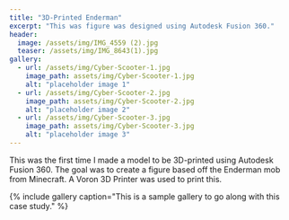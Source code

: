 ```yaml
---
title: "3D-Printed Enderman"
excerpt: "This was figure was designed using Autodesk Fusion 360."
header:
  image: /assets/img/IMG_4559 (2).jpg
  teaser: /assets/img/IMG_8643(1).jpg
gallery:
  - url: /assets/img/Cyber-Scooter-1.jpg
    image_path: assets/img/Cyber-Scooter-1.jpg
    alt: "placeholder image 1"
  - url: /assets/img/Cyber-Scooter-2.jpg
    image_path: assets/img/Cyber-Scooter-2.jpg
    alt: "placeholder image 2"
  - url: /assets/img/Cyber-Scooter-3.jpg
    image_path: assets/img/Cyber-Scooter-3.jpg
    alt: "placeholder image 3"
---
```


This was the first time I made a model to be 3D-printed using Autodesk Fusion 360. The goal was to create a figure based off the Enderman mob from Minecraft. A Voron 3D Printer was used to print this.

{% include gallery caption="This is a sample gallery to go along with this case study." %}
